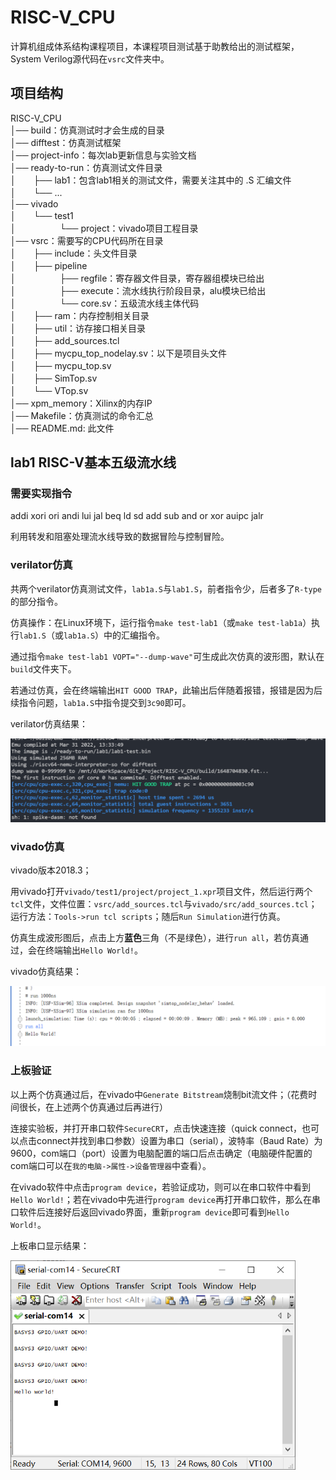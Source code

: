 # RISC-V_CPU
计算机组成体系结构课程项目，本课程项目测试基于助教给出的测试框架，System Verilog源代码在`vsrc`文件夹中。

## 项目结构

RISC-V_CPU  
│── build：仿真测试时才会生成的目录  
│── difftest：仿真测试框架  
│── project-info：每次lab更新信息与实验文档  
│── ready-to-run：仿真测试文件目录  
│　　├── lab1：包含lab1相关的测试文件，需要关注其中的 .S 汇编文件  
│　　└── ...  
│── vivado  
│　　└── test1  
│　　　　　└── project：vivado项目工程目录  
│── vsrc：需要写的CPU代码所在目录  
│　　├── include：头文件目录  
│　　├── pipeline  
│　　　　　├── regfile：寄存器文件目录，寄存器组模块已给出  
│　　　　　├── execute：流水线执行阶段目录，alu模块已给出  
│　　　　　└── core.sv：五级流水线主体代码  
│　　├── ram：内存控制相关目录  
│　　├── util：访存接口相关目录  
│　　├── add_sources.tcl  
│　　├── mycpu_top_nodelay.sv：以下是项目头文件  
│　　├── mycpu_top.sv  
│　　├── SimTop.sv  
│　　└── VTop.sv  
│── xpm_memory：Xilinx的内存IP  
│── Makefile：仿真测试的命令汇总  
│── README.md: 此文件  

## lab1 RISC-V基本五级流水线
### 需要实现指令

addi xori ori andi lui jal beq ld sd add sub and or xor auipc jalr

利用转发和阻塞处理流水线导致的数据冒险与控制冒险。

### verilator仿真

共两个verilator仿真测试文件，`lab1a.S`与`lab1.S`，前者指令少，后者多了`R-type`的部分指令。

仿真操作：在Linux环境下，运行指令`make test-lab1`（或`make test-lab1a`）执行`lab1.S`（或`lab1a.S`）中的汇编指令。

通过指令`make test-lab1 VOPT="--dump-wave"`可生成此次仿真的波形图，默认在`build`文件夹下。

若通过仿真，会在终端输出`HIT GOOD TRAP`，此输出后伴随着报错，报错是因为后续指令问题，`lab1a.S`中指令提交到`3c90`即可。

verilator仿真结果：

<img src = "project-info/lab1-info/img/verilator.png" style = "zoom : 67%;">

### vivado仿真

vivado版本2018.3；

用vivado打开`vivado/test1/project/project_1.xpr`项目文件，然后运行两个`tcl`文件，文件位置：`vsrc/add_sources.tcl`与`vivado/src/add_sources.tcl`；运行方法：`Tools->run tcl scripts`；随后`Run Simulation`进行仿真。

仿真生成波形图后，点击上方**蓝色**三角（不是绿色），进行`run all`，若仿真通过，会在终端输出`Hello World!`。

vivado仿真结果：

<img src = "project-info/lab1-info/img/vivado.png" style = "zoom : 67%;" >

### 上板验证

以上两个仿真通过后，在vivado中`Generate Bitstream`烧制bit流文件；（花费时间很长，在上述两个仿真通过后再进行）

连接实验板，并打开串口软件`SecureCRT`，点击快速连接（quick connect，也可以点击connect并找到串口参数）设置为串口（serial），波特率（Baud Rate）为9600，com端口（port）设置为电脑配置的端口后点击确定（电脑硬件配置的com端口可以在`我的电脑->属性->设备管理器`中查看）。

在vivado软件中点击`program device`，若验证成功，则可以在串口软件中看到`Hello World!`；若在vivado中先进行`program device`再打开串口软件，那么在串口软件后连接好后返回vivado界面，重新`program device`即可看到`Hello World!`。

上板串口显示结果：

<img src = "project-info/lab1-info/img/secureCRT.png" style = "zoom : 67%;">
